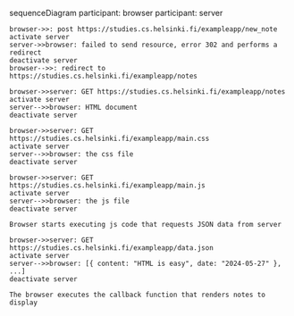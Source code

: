 sequenceDiagram
    participant: browser
    participant: server
    
    browser->>: post https://studies.cs.helsinki.fi/exampleapp/new_note
    activate server
    server->>browser: failed to send resource, error 302 and performs a redirect
    deactivate server
    browser-->>: redirect to https://studies.cs.helsinki.fi/exampleapp/notes

    browser->>server: GET https://studies.cs.helsinki.fi/exampleapp/notes
    activate server
    server-->>browser: HTML document
    deactivate server

    browser->>server: GET https://studies.cs.helsinki.fi/exampleapp/main.css
    activate server
    server-->>browser: the css file
    deactivate server

    browser->>server: GET https://studies.cs.helsinki.fi/exampleapp/main.js
    activate server
    server-->>browser: the js file
    deactivate server

    Browser starts executing js code that requests JSON data from server

    browser->>server: GET https://studies.cs.helsinki.fi/exampleapp/data.json
    activate server
    server-->>browser: [{ content: "HTML is easy", date: "2024-05-27" }, ...]
    deactivate server

    The browser executes the callback function that renders notes to display